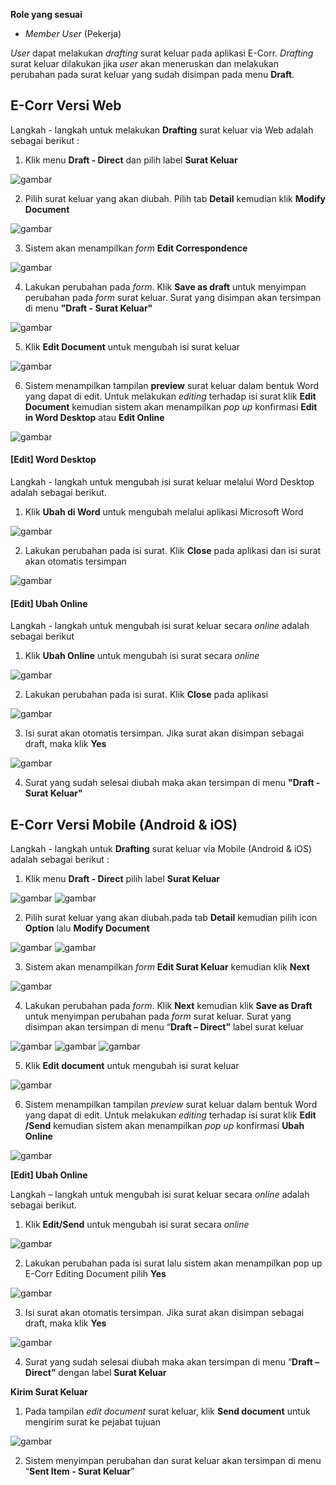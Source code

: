 **Role yang sesuai**

- *Member User* (Pekerja)

*User* dapat melakukan *drafting* surat keluar pada aplikasi E-Corr. *Drafting* surat keluar dilakukan jika *user* akan meneruskan dan melakukan perubahan pada surat keluar yang sudah disimpan pada menu **Draft**.


## **E-Corr Versi Web**

Langkah - langkah untuk melakukan **Drafting** surat keluar via Web adalah sebagai berikut :

1. Klik menu **Draft - Direct** dan pilih label **Surat Keluar**

![gambar](SuratKeluar/SK_Web/SK12.png)

2. Pilih surat keluar yang akan diubah. Pilih tab **Detail** kemudian klik **Modify Document**

![gambar](SuratKeluar/SK_Web/SK13.png)

3. Sistem akan menampilkan *form* **Edit Correspondence**

![gambar](SuratKeluar/SK_Web/SK14.png)

4. Lakukan perubahan pada *form*. Klik **Save as draft** untuk menyimpan perubahan pada *form* surat keluar. Surat yang disimpan akan tersimpan di menu **"Draft - Surat Keluar"**

![gambar](SuratKeluar/SK_Web/SK15.png)

5. Klik **Edit Document** untuk mengubah isi surat keluar

![gambar](SuratKeluar/SK_Web/SK16.png)

6. Sistem menampilkan tampilan **preview** surat keluar dalam bentuk Word yang dapat di edit. Untuk melakukan *editing* terhadap isi surat klik **Edit Document** kemudian sistem akan menampilkan *pop up* konfirmasi **Edit in Word Desktop** atau **Edit Online**

![gambar](SuratKeluar/SK_Web/SK5.png)

#### [Edit] Word Desktop

Langkah - langkah untuk mengubah isi surat keluar melalui Word Desktop adalah sebagai berikut.

1. Klik **Ubah di Word** untuk mengubah melalui aplikasi Microsoft Word

![gambar](SuratKeluar/SK_Web/SK7.png)

2. Lakukan perubahan pada isi surat. Klik **Close** pada aplikasi dan isi surat akan otomatis tersimpan

![gambar](SuratKeluar/SK_Web/SK17.png)

#### [Edit] Ubah Online

Langkah - langkah untuk mengubah isi surat keluar secara *online* adalah sebagai berikut

1. Klik **Ubah Online** untuk mengubah isi surat secara *online*

![gambar](SuratKeluar/SK_Web/SK9.png)

2. Lakukan perubahan pada isi surat. Klik **Close** pada aplikasi

![gambar](SuratKeluar/SK_Web/SK10.png)

3. Isi surat akan otomatis tersimpan. Jika surat akan disimpan sebagai draft, maka klik **Yes**

![gambar](SuratKeluar/SK_Web/02SK28.png)

4. Surat yang sudah selesai diubah maka akan tersimpan di menu **"Draft - Surat Keluar"**



## **E-Corr Versi Mobile (Android & iOS)**

Langkah - langkah untuk **Drafting** surat keluar via Mobile (Android & iOS) adalah sebagai berikut :

1. Klik menu **Draft - Direct**  pilih label **Surat Keluar**

![gambar](SuratKeluar/SK_Android/DraftSK/02A01.png) 
![gambar](SuratKeluar/SK_Android/DraftSK/02A02.png) 

2. Pilih surat keluar yang akan diubah.pada tab **Detail** kemudian pilih icon **Option** lalu **Modify Document**

![gambar](SuratKeluar/SK_Android/DraftSK/02A03.png) ![gambar](SuratKeluar/SK_Android/DraftSK/02A04.png)

3. Sistem akan menampilkan _form_ **Edit Surat Keluar** kemudian klik **Next**
   
![gambar](SuratKeluar/SK_Android/DraftSK/02A05.png)

4. Lakukan perubahan pada _form_. Klik **Next** kemudian klik **Save as Draft** untuk menyimpan perubahan pada _form_ surat keluar. Surat yang disimpan akan tersimpan di menu “**Draft – Direct”** label surat keluar
   
![gambar](SuratKeluar/SK_Android/DraftSK/02A06.png)
![gambar](SuratKeluar/SK_Android/DraftSK/02A07.png)
![gambar](SuratKeluar/SK_Android/DraftSK/02A08.png)

5. Klik **Edit document** untuk mengubah isi surat keluar

![gambar](SuratKeluar/SK_Android/DraftSK/02A09.png)

6. Sistem menampilkan tampilan _preview_ surat keluar dalam bentuk Word yang dapat di edit. Untuk melakukan _editing_ terhadap isi surat klik **Edit /Send** kemudian sistem akan menampilkan _pop up_ konfirmasi **Ubah Online**

![gambar](SuratKeluar/SK_Android/DraftSK/02A10.png)

**[Edit] Ubah Online**

Langkah – langkah untuk mengubah isi surat keluar secara _online_ adalah sebagai berikut.

1. Klik **Edit/Send** untuk mengubah isi surat secara _online_

![gambar](SuratKeluar/SK_Android/DraftSK/02U01.png)

2. Lakukan perubahan pada isi surat lalu sistem akan menampilkan pop up  E-Corr Editing Document pilih **Yes**

![gambar](SuratKeluar/SK_Android/DraftSK/02U03.png)

3. Isi surat akan otomatis tersimpan. Jika surat akan disimpan sebagai draft, maka klik **Yes**
   
![gambar](SuratKeluar/SK_Android/DraftSK/02U04.png)

4. Surat yang sudah selesai diubah maka akan tersimpan di menu “**Draft – Direct”** dengan label **Surat Keluar**

**Kirim Surat Keluar**

1. Pada tampilan _edit document_ surat keluar, klik **Send document** untuk mengirim surat ke pejabat tujuan

![gambar](SuratKeluar/SK_Android/DraftSK/02K01.png)

2. Sistem menyimpan perubahan dan surat keluar akan tersimpan di menu “**Sent Item - Surat Keluar**”

